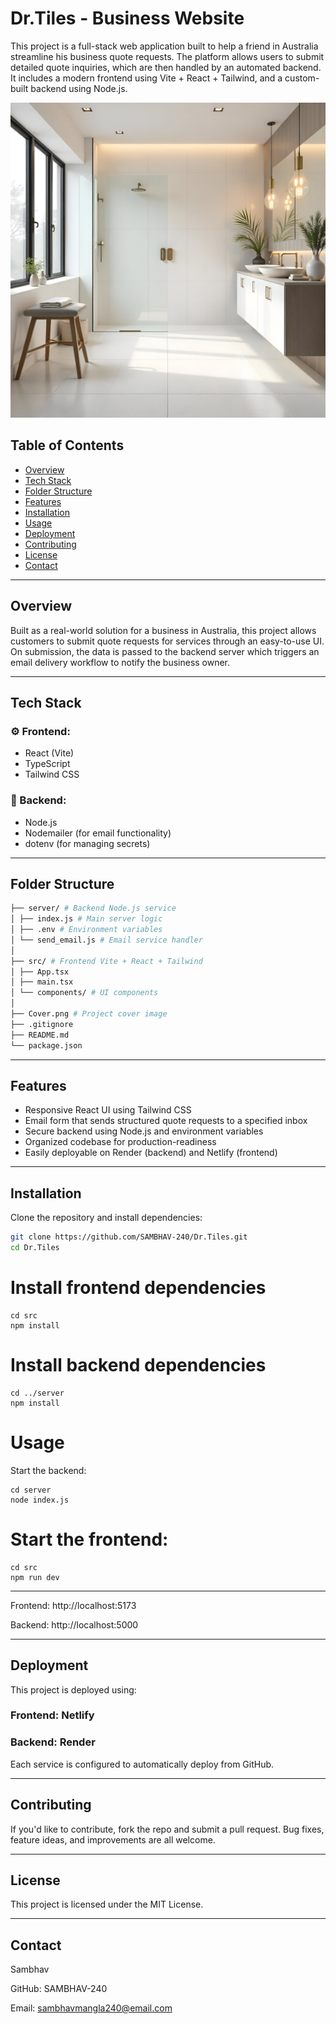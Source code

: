 # Dr.Tiles - Business Website

This project is a full-stack web application built to help a friend in Australia streamline his business quote requests. The platform allows users to submit detailed quote inquiries, which are then handled by an automated backend. It includes a modern frontend using Vite + React + Tailwind, and a custom-built backend using Node.js.

<img src="Cover.png" alt="Project Cover" />

## Table of Contents

- [Overview](#overview)
- [Tech Stack](#tech-stack)
- [Folder Structure](#folder-structure)
- [Features](#features)
- [Installation](#installation)
- [Usage](#usage)
- [Deployment](#deployment)
- [Contributing](#contributing)
- [License](#license)
- [Contact](#contact)

---

## Overview

Built as a real-world solution for a business in Australia, this project allows customers to submit quote requests for services through an easy-to-use UI. On submission, the data is passed to the backend server which triggers an email delivery workflow to notify the business owner.

---

## Tech Stack

### ⚙️ Frontend:
- React (Vite)
- TypeScript
- Tailwind CSS

### 🔧 Backend:
- Node.js
- Nodemailer (for email functionality)
- dotenv (for managing secrets)

---

## Folder Structure

```bash project-root/
├── server/ # Backend Node.js service
│ ├── index.js # Main server logic
│ ├── .env # Environment variables
│ └── send_email.js # Email service handler
│
├── src/ # Frontend Vite + React + Tailwind
│ ├── App.tsx
│ ├── main.tsx
│ └── components/ # UI components
│
├── Cover.png # Project cover image
├── .gitignore
├── README.md
└── package.json
```


---

## Features

- Responsive React UI using Tailwind CSS
- Email form that sends structured quote requests to a specified inbox
- Secure backend using Node.js and environment variables
- Organized codebase for production-readiness
- Easily deployable on Render (backend) and Netlify (frontend)

---

## Installation

Clone the repository and install dependencies:

```bash
git clone https://github.com/SAMBHAV-240/Dr.Tiles.git
cd Dr.Tiles
```
# Install frontend dependencies
```
cd src
npm install
```

# Install backend dependencies
```
cd ../server
npm install
```

# Usage
Start the backend:
```
cd server
node index.js
```

# Start the frontend:
```
cd src
npm run dev
```


---

Frontend: http://localhost:5173

Backend: http://localhost:5000

---

## Deployment
This project is deployed using:

### Frontend: Netlify

### Backend: Render

Each service is configured to automatically deploy from GitHub.

---

## Contributing
If you'd like to contribute, fork the repo and submit a pull request. Bug fixes, feature ideas, and improvements are all welcome.

---

## License
This project is licensed under the MIT License.

---

## Contact
Sambhav  

GitHub: SAMBHAV-240  

Email: sambhavmangla240@email.com






